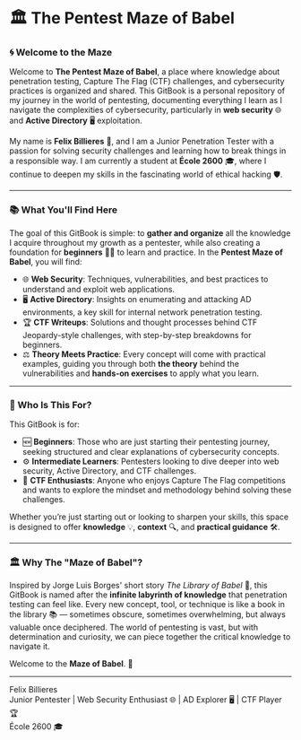 # 🏛️ The Pentest Maze of Babel

### 🌀 Welcome to the Maze

Welcome to **The Pentest Maze of Babel**, a place where knowledge about penetration testing, Capture The Flag (CTF) challenges, and cybersecurity practices is organized and shared. This GitBook is a personal repository of my journey in the world of pentesting, documenting everything I learn as I navigate the complexities of cybersecurity, particularly in **web security** 🌐 and **Active Directory** 🖥️ exploitation.

My name is **Felix Billieres** 👋, and I am a Junior Penetration Tester with a passion for solving security challenges and learning how to break things in a responsible way. I am currently a student at **École 2600** 🎓, where I continue to deepen my skills in the fascinating world of ethical hacking 🛡️.

***

### 📚 What You'll Find Here

The goal of this GitBook is simple: to **gather and organize** all the knowledge I acquire throughout my growth as a pentester, while also creating a foundation for **beginners** 🧑‍💻 to learn and practice. In the **Pentest Maze of Babel**, you will find:

* 🌐 **Web Security**: Techniques, vulnerabilities, and best practices to understand and exploit web applications.
* 🖥️ **Active Directory**: Insights on enumerating and attacking AD environments, a key skill for internal network penetration testing.
* 🏆 **CTF Writeups**: Solutions and thought processes behind CTF Jeopardy-style challenges, with step-by-step breakdowns for beginners.
* ⚖️ **Theory Meets Practice**: Every concept will come with practical examples, guiding you through both **the theory** behind the vulnerabilities and **hands-on exercises** to apply what you learn.

***

### 👥 Who Is This For?

This GitBook is for:

* 🆕 **Beginners**: Those who are just starting their pentesting journey, seeking structured and clear explanations of cybersecurity concepts.
* ⚙️ **Intermediate Learners**: Pentesters looking to dive deeper into web security, Active Directory, and CTF challenges.
* 🧩 **CTF Enthusiasts**: Anyone who enjoys Capture The Flag competitions and wants to explore the mindset and methodology behind solving these challenges.

Whether you’re just starting out or looking to sharpen your skills, this space is designed to offer **knowledge** 💡, **context** 🔍, and **practical guidance** 🛠️.

***

### 🏛️ Why The "Maze of Babel"?

Inspired by Jorge Luis Borges' short story _The Library of Babel_ 📖, this GitBook is named after the **infinite labyrinth of knowledge** that penetration testing can feel like. Every new concept, tool, or technique is like a book in the library 📚 — sometimes obscure, sometimes overwhelming, but always valuable once deciphered. The world of pentesting is vast, but with determination and curiosity, we can piece together the critical knowledge to navigate it.

Welcome to the **Maze of Babel**. 🚀

***

Felix Billieres\
Junior Pentester | Web Security Enthusiast 🌐 | AD Explorer 🖥️ | CTF Player 🏆\
École 2600 🎓
